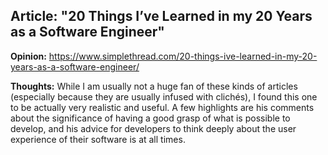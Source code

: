 ## Article: "20 Things I’ve Learned in my 20 Years as a Software Engineer" ##

**Opinion:** https://www.simplethread.com/20-things-ive-learned-in-my-20-years-as-a-software-engineer/ 

**Thoughts:** While I am usually not a huge fan of these kinds of articles (especially because they are usually infused with clichés), I found this one to be actually very realistic and useful. A few highlights are his comments about the significance of having a good grasp of what is possible to develop, and his advice for developers to think deeply about the user experience of their software is at all times. 
